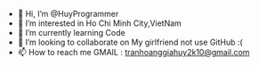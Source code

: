 - 👋 Hi, I’m @HuyProgrammer
- 👀 I’m interested in Ho Chi Minh City,VietNam
- 🌱 I’m currently learning Code
- 💞️ I’m looking to collaborate on My girlfriend not use GitHub :(
- 📫 How to reach me GMAIL : tranhoanggiahuy2k10@gmail.com

<!---
HuyProgrammer/HuyProgrammer is a ✨ special ✨ repository because its `README.md` (this file) appears on your GitHub profile.
You can click the Preview link to take a look at your changes.
--->
